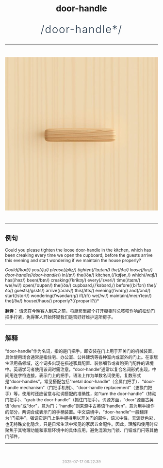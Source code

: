 <div align="center">

# door-handle

<div style="margin: 30px 0;">
<h1 style="font-size: 2.5em; font-weight: 300; letter-spacing: 2px; margin: 0; color: #2c3e50;">
/door-handle*/
</h1>
</div>

</div>

---

<div align="center" style="margin: 40px 0;">

![door-handle](images/door-handle.png)

</div>

---

## 例句

Could you please tighten the loose door-handle in the kitchen, which has been creaking every time we open the cupboard, before the guests arrive this evening and start wondering if we maintain the house properly?

*Could(/kʊd/) you(/ju/) please(/pliz/) tighten(/ˈtaɪtən/) the(/ðə/) loose(/lus/) door-handle(/door-handle*/) in(/ɪn/) the(/ðə/) kitchen,(/ˈkɪʧən,/) which(/wɪʧ/) has(/həz/) been(/bɪn/) creaking(/ˈkrikɪŋ/) every(/ˈɛvəri/) time(/taɪm/) we(/wi/) open(/ˈoʊpən/) the(/ðə/) cupboard,(/ˈkəbərd,/) before(/ˌbiˈfɔr/) the(/ðə/) guests(/gɛsts/) arrive(/əraɪv/) this(/ðɪs/) evening(/ˈivnɪŋ/) and(/ənd/) start(/stɑrt/) wondering(/ˈwəndərɪŋ/) if(/ɪf/) we(/wi/) maintain(/meɪnˈteɪn/) the(/ðə/) house(/haʊs/) properly?(/ˈprɑpərli?/)*

**翻译：** 请您在今晚客人到来之前，将厨房里那个打开橱柜时总吱吱作响的松动门把手拧紧，免得客人开始怀疑我们是否好好维护这所房子。

---

## 解释

“door-handle”作为名词，指的是门把手，即安装在门上用于开关门的机械装置，具体使用场合通常是指住宅、办公室、公共建筑等各种室内或室外的门上。在家居生活用品领域，这个词多出现在描述家具配置、装修细节或者购买门配件的语境中。英语学习者使用该词时需注意，“door-handle”通常以复合名词形式出现，中间用连字符连接，表示门上的把手，语法上作为单数名词使用，复数形式是“door-handles”。常见搭配包括“metal door-handle”（金属门把手）、“door-handle mechanism”（门把手机制）、“door-handle replacement”（更换门把手）等，使用时还应留意与动词搭配的准确性，如“turn the door-handle”（转动门把手）、“grab the door-handle”（抓住门把手）。词源方面，“door”源自古英语“duru”或“dor”，意为门；“handle”则来源中古英语“handlen”，意为用手操作的部分，两词合成表示门的手柄装置。中文语境中，“door-handle”一般翻译为“门把手”，强调它是门上供手握持用以开关门的部件，语义中性，无褒贬色彩，也无特殊文化隐含，只是日常生活中常见的家居五金配件。因此，理解和使用时应聚焦于其物理功能和家居环境中的具体应用，避免混淆为门锁、门钮或门闩等其他门部件。


---

<div align="center" style="margin-top: 50px;">
<small style="color: #999; font-size: 0.9em;">2025-07-17 06:22:39</small>
</div>
